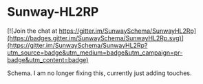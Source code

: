 # Sunway-HL2RP

[![Join the chat at https://gitter.im/SunwaySchema/SunwayHL2Rp](https://badges.gitter.im/SunwaySchema/SunwayHL2Rp.svg)](https://gitter.im/SunwaySchema/SunwayHL2Rp?utm_source=badge&utm_medium=badge&utm_campaign=pr-badge&utm_content=badge)



Schema.
I am no longer fixing this, currently just adding touches.
